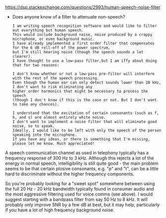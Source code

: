 https://dsp.stackexchange.com/questions/2993/human-speech-noise-filter

 -  Does anyone know of a filter to attenuate non-speech? 
        
        
        I am writing speech recognition software and would like to filter out everything but human speech. 
        This would include background noise, noise produced by a crappy microphone, or even background music. 
        I have already implemented a first order filter that compensates for the 6 dB roll-off of the power spectrum, 
        but I'm still hearing noise (though the speech sounds a lot clearer). 
        I have thought to use a low-pass filter,but I am iffy about doing that for two reasons:

        I don't know whether or not a low-pass pre-filter will interfere with the rest of the speech processing. 
        Even though the human ear can only detect sounds lower than 20 kHz, I don't want to risk eliminating any 
        higher order harmonics that might be necessary to process the speech 
        (though I don't know if this is the case or not. But I don't want to take any chances).

        I understand that the excitation of certain consonants (such as f, h, and s) are almost entirely white noise. 
        I don't want to implement a noise filter that will eliminate good noise, so to speak.
        Ideally, I would like to be left with only the speech of the person speaking into the microphone. 
        If you have any ideas, or there is something that I'm missing, please let me know. Much appreciated!
        
        
A speech communication channel as used in telephony typically has a frequency response of 300 Hz to 3 kHz.
Although this rejects a lot of the energy in normal speech, intelligibility is still quite good - 
the main problem seems to be that certain plosive consonants, e.g. "p" and "t", can be a little hard to 
discriminate without the higher frequency components.

So you're probably looking for a "sweet spot" somewhere between using the full 20 Hz - 20 kHz bandwidth
typically found in consumer audio and the most aggressive filtering used for voice comms (see above).
I would suggest starting with a bandpass filter from say 50 Hz to 8 kHz. 
It will probably only improve SNR by a few dB at best, but it may help, 
particularly if you have a lot of high frequency background noise.

